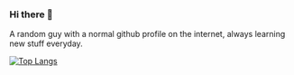 ### Hi there 👋

A random guy with a normal github profile on the internet, always learning new stuff everyday.

[![Top Langs](https://github-readme-stats.vercel.app/api/top-langs/?username=AccessRetrieved&layout=compact)](https://github.com/AcessRetrieved)
